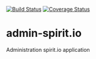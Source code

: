 [![Build Status](https://travis-ci.org/spirit-io/spirit.io-admin-application.svg?branch=master)](https://travis-ci.org/spirit-io/spirit.io-admin-application)
[![Coverage Status](https://coveralls.io/repos/github/spirit-io/spirit.io-admin-application/badge.svg?branch=master)](https://coveralls.io/github/spirit-io/spirit.io-admin-application?branch=master)

# admin-spirit.io
Administration spirit.io application
